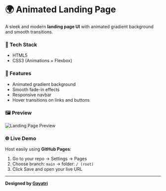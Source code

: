 # 🌍 Animated Landing Page

A sleek and modern **landing page UI** with animated gradient background and smooth transitions.

### 🚀 Tech Stack
- HTML5  
- CSS3 (Animations + Flexbox)  

### 💫 Features
- Animated gradient background  
- Smooth fade-in effects  
- Responsive navbar  
- Hover transitions on links and buttons  

### 🖼 Preview
![Landing Page Preview](preview.png)

### 🌐 Live Demo
Host easily using **GitHub Pages**:
1. Go to your repo → Settings → Pages  
2. Choose branch: `main` → folder: `/ (root)`  
3. Click Save and open your live URL  

---

**Designed by [Gayatri](https://github.com/Gayatri0925)**
